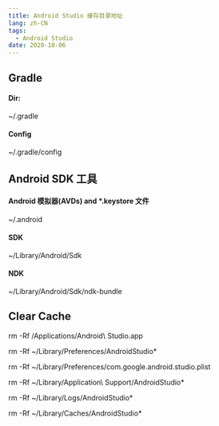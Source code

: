 ```yaml
---
title: Android Studio 缓存目录地址
lang: zh-CN
tags:
  - Android Studio
date: 2020-10-06
---
```


## Gradle

#### Dir:

~/.gradle

#### Config

~/.gradle/config

<!-- more -->

## Android SDK 工具

#### Android 模拟器(AVDs) and *.keystore 文件

~/.android

#### SDK

~/Library/Android/Sdk

#### NDK

~/Library/Android/Sdk/ndk-bundle

## Clear Cache

rm -Rf /Applications/Android\ Studio.app

rm -Rf ~/Library/Preferences/AndroidStudio*

rm -Rf ~/Library/Preferences/com.google.android.studio.plist

rm -Rf ~/Library/Application\ Support/AndroidStudio*

rm -Rf ~/Library/Logs/AndroidStudio*

rm -Rf ~/Library/Caches/AndroidStudio*